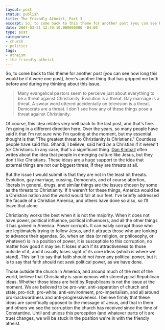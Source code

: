 ```yaml
---
layout: post
status: publish
title: The Friendly Atheist, Part 3
excerpt: So, to come back to this theme for another post (you can see how long this would be if it were one post), here's another thing that has gripped me both before and during my thinking about this issue.
date: 2007-03-21 12:49:10.000000000 -04:00
type: post
categories:
- church
- politics
tags:
- atheism
- the friendly atheist
---
```

So, to come back to this theme for another post (you can see how long this would be if it were one post), here's another thing that has gripped me both before and during my thinking about this issue.

<blockquote>Many evangelical pastors seem to perceive just about everything to be a threat against Christianity. Evolution is a threat. Gay marriage is a threat. A swear word uttered accidentally on television is a threat. Democrats are a threat. I don&#39;t see how any of these things pose a threat against Christianity.</blockquote>

Of course, this idea relates very well back to the last post, and that's fine. I'm going in a different direction here. Over the years, so many people have said it that I'm not sure who I'm quoting at the moment, but my essential thought is that "The greatest threat to Christianity is Christians." Countless people have said this. Ghandi, I believe, said he'd <em>be</em> a Christian if it weren't <em>for</em> Christians. In any case, that's a significant thing. <a href="http://www.dankimball.com/">Dan Kimball</a> often writes about the idea that people in emerging culture like Jesus, but they don't like Christians. These ideas are a huge support to the idea that external things are not our biggest threat, if they are threats at all.

But the issue I would submit is that they are not in the least bit threats. Evolution, gay marriage, cussing, Democrats, and of course abortion, liberals in general, drugs, and similar things are the issues chosen by some as the threats to Christianity. If it weren't for these things, America would be a Christian nation and the world would fall at our feet. I've briefly addressed the facade of a Christian America, and others have done so also, so I'll leave that alone.

Christianity works the best when it is not the majority. When it does not have power, political influence, political influencers, and all the other things it has gained in America. Power corrupts. It can easily corrupt those who are legitimately trying to follow Jesus, and it attracts those who are looking to advance their agendas. So, when an idea (or religion, or philosophy, or whatever) is in a position of power, it is susceptible to this corruption, no matter how good it may be. It loses much if its attractiveness to those outside of it, and it usually loses sight of its core ideas (which is where we stand). This isn't to say that faith should not <em>have</em> any political power, but it is to say that faith should not <em>seek</em> political power, as we have done. 

Those outside the church in America, and around much of the rest of the world, believe that Christianity is synonymous with stereotypical Republican ideas. Whether those ideas are held by Republicans is not the issue at the moment. We are believed to be pro-war, anti-separation of church and state, pro-rich, pro-white, anti-environment, pro-imperialism, and all around pro-backwardness and anti-progressiveness. I believe firmly that these ideas are specifically opposed to the message of Jesus, and that in them and others we see the corruption the church has received since the time of Constantine. Until and unless this perception (and whatever parts of it are true) changes, we will be stuck in the position we're in with the friendly atheist.
